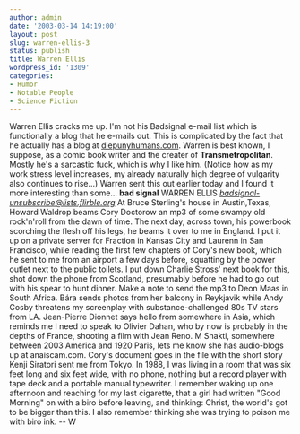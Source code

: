 ```yaml
---
author: admin
date: '2003-03-14 14:19:00'
layout: post
slug: warren-ellis-3
status: publish
title: Warren Ellis
wordpress_id: '1309'
categories:
- Humor
- Notable People
- Science Fiction
---
```


Warren Ellis cracks me up. I'm not his Badsignal e-mail list which is
functionally a blog that he e-mails out. This is complicated by the fact
that he actually has a blog at
[diepunyhumans.com](http://diepunyhumans.com). Warren is best known, I
suppose, as a comic book writer and the creater of
**Transmetropolitan**. Mostly he's a sarcastic fuck, which is why I like
him. (Notice how as my work stress level increases, my already naturally
high degree of vulgarity also continues to rise...) Warren sent this out
earlier today and I found it more interesting than some... **bad
signal** WARREN ELLIS *badsignal-unsubscribe@lists.flirble.org* At Bruce
Sterling's house in Austin,Texas, Howard Waldrop beams Cory Doctorow an
mp3 of some swampy old rock'n'roll from the dawn of time. The next day,
across town, his powerbook scorching the flesh off his legs, he beams it
over to me in England. I put it up on a private server for Fraction in
Kansas City and Laurenn in San Francisco, while reading the first few
chapters of Cory's new book, which he sent to me from an airport a few
days before, squatting by the power outlet next to the public toilets. I
put down Charlie Stross' next book for this, shot down the phone from
Scotland, presumably before he had to go out with his spear to hunt
dinner. Make a note to send the mp3 to Deon Maas in South Africa. Bára
sends photos from her balcony in Reykjavik while Andy Cosby threatens my
screenplay with substance-challenged 80s TV stars from LA. Jean-Pierre
Dionnet says hello from somewhere in Asia, which reminds me I need to
speak to Olivier Dahan, who by now is probably in the depths of France,
shooting a film with Jean Reno. M Shakti, somewhere between 2003 America
and 1920 Paris, lets me know she has audio-blogs up at anaiscam.com.
Cory's document goes in the file with the short story Kenji Siratori
sent me from Tokyo. In 1988, I was living in a room that was six feet
long and six feet wide, with no phone, nothing but a record player with
tape deck and a portable manual typewriter. I remember waking up one
afternoon and reaching for my last cigarette, that a girl had written
"Good Morning" on with a biro before leaving, and thinking: Christ, the
world's got to be bigger than this. I also remember thinking she was
trying to poison me with biro ink. -- W

